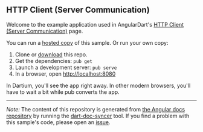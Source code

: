 ## HTTP Client (Server Communication)

Welcome to the example application used in AngularDart's
[HTTP Client (Server Communication)](https://webdev.dartlang.org/angular/guide/server-communication) page.

You can run a [hosted copy](http://angular-examples.github.io/server-communication) of this sample. Or run your own copy:

1. Clone or [download][] this repo.
2. Get the dependencies: `pub get`
3. Launch a development server: `pub serve`
4. In a browser, open [http://localhost:8080](http://localhost:8080)

In Dartium, you'll see the app right away. In other modern browsers,
you'll have to wait a bit while pub converts the app.

---

*Note:* The content of this repository is generated from
[the Angular docs repository][docs repo] by running the
[dart-doc-syncer](//github.com/angular/dart-doc-syncer) tool.
If you find a problem with this sample's code, please open an
[issue][].

[docs repo]: //github.com/dart-lang/site-webdev/tree/master/public/docs/_examples/server-communication/dart
[download]: //github.com/angular-examples/server-communication/archive/master.zip
[issue]: //github.com/dart-lang/site-webdev/issues/new?labels=example&title=%5BAngular%5D%5Bexample%5D%20guide/server-communication%3A%20
